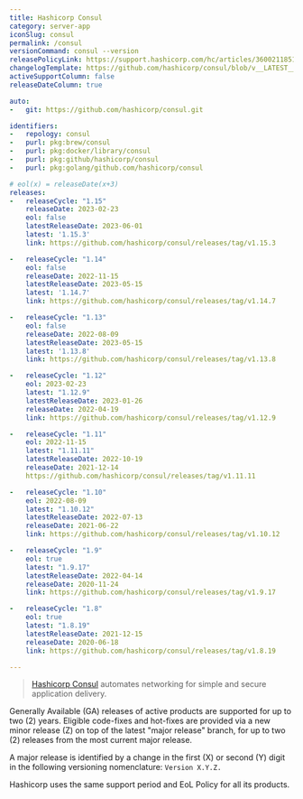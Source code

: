 ```yaml
---
title: Hashicorp Consul
category: server-app
iconSlug: consul
permalink: /consul
versionCommand: consul --version
releasePolicyLink: https://support.hashicorp.com/hc/articles/360021185113
changelogTemplate: https://github.com/hashicorp/consul/blob/v__LATEST__/CHANGELOG.md
activeSupportColumn: false
releaseDateColumn: true

auto:
-   git: https://github.com/hashicorp/consul.git

identifiers:
-   repology: consul
-   purl: pkg:brew/consul
-   purl: pkg:docker/library/consul
-   purl: pkg:github/hashicorp/consul
-   purl: pkg:golang/github.com/hashicorp/consul

# eol(x) = releaseDate(x+3)
releases:
-   releaseCycle: "1.15"
    releaseDate: 2023-02-23
    eol: false
    latestReleaseDate: 2023-06-01
    latest: '1.15.3'
    link: https://github.com/hashicorp/consul/releases/tag/v1.15.3

-   releaseCycle: "1.14"
    eol: false
    releaseDate: 2022-11-15
    latestReleaseDate: 2023-05-15
    latest: '1.14.7'
    link: https://github.com/hashicorp/consul/releases/tag/v1.14.7

-   releaseCycle: "1.13"
    eol: false
    releaseDate: 2022-08-09
    latestReleaseDate: 2023-05-15
    latest: '1.13.8'
    link: https://github.com/hashicorp/consul/releases/tag/v1.13.8

-   releaseCycle: "1.12"
    eol: 2023-02-23
    latest: "1.12.9"
    latestReleaseDate: 2023-01-26
    releaseDate: 2022-04-19
    link: https://github.com/hashicorp/consul/releases/tag/v1.12.9

-   releaseCycle: "1.11"
    eol: 2022-11-15
    latest: "1.11.11"
    latestReleaseDate: 2022-10-19
    releaseDate: 2021-12-14
    https://github.com/hashicorp/consul/releases/tag/v1.11.11

-   releaseCycle: "1.10"
    eol: 2022-08-09
    latest: "1.10.12"
    latestReleaseDate: 2022-07-13
    releaseDate: 2021-06-22
    link: https://github.com/hashicorp/consul/releases/tag/v1.10.12

-   releaseCycle: "1.9"
    eol: true
    latest: "1.9.17"
    latestReleaseDate: 2022-04-14
    releaseDate: 2020-11-24
    link: https://github.com/hashicorp/consul/releases/tag/v1.9.17

-   releaseCycle: "1.8"
    eol: true
    latest: "1.8.19"
    latestReleaseDate: 2021-12-15
    releaseDate: 2020-06-18
    link: https://github.com/hashicorp/consul/releases/tag/v1.8.19

---
```


> [Hashicorp Consul](https://www.consul.io/) automates networking for simple and secure application
> delivery.

Generally Available (GA) releases of active products are supported for up to two (2) years. Eligible
code-fixes and hot-fixes are provided via a new minor release (Z) on top of the latest "major
release" branch, for up to two (2) releases from the most current major release.

A major release is identified by a change in the first (X) or second (Y) digit in the following
versioning nomenclature: `Version X.Y.Z.`

Hashicorp uses the same support period and EoL Policy for all its products.
